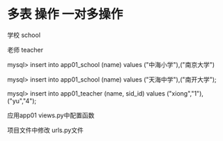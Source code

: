 # 多表 操作   一对多操作

学校 school

老师 teacher


mysql> insert into app01_school (name) values ("中海小学"),("南京大学")

mysql> insert into app01_school (name) values ("天海中学"),("南开大学");


mysql> insert into app01_teacher (name, sid_id) values ("xiong","1"),("yu","4");




应用app01 views.py中配置函数


项目文件中修改  urls.py文件
